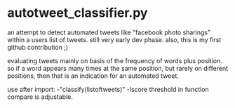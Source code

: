 autotweet_classifier.py
=======================

an attempt to detect automated tweets like "facebook photo sharings" within a users list of tweets. 
still very early dev phase. also, this is my first github contribution ;)

evaluating tweets mainly on basis of the frequency of words plus position. so if a word appears many
times at the same position, but rarely on different positions, then that is an indication for an
automated tweet.

use after import:
-"classify(listoftweets)"
-lscore threshold in function compare is adjustable.
